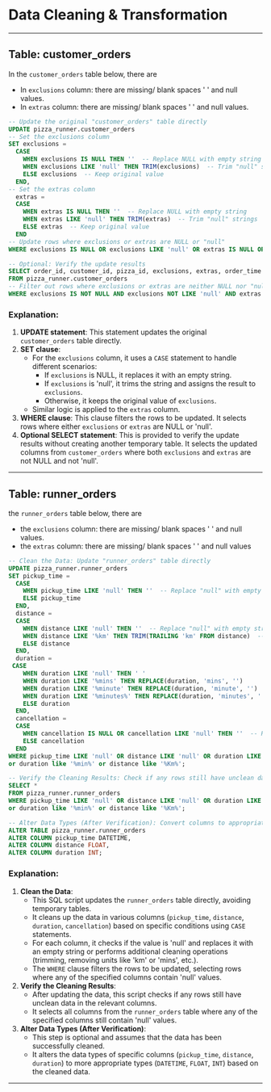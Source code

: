 # Data Cleaning & Transformation
---
## Table: customer_orders

In the `customer_orders` table below,  there are
- In  `exclusions` column: there are missing/ blank spaces ' ' and null values. 
- In  `extras` column: there are missing/ blank spaces ' ' and null values.

  
```sql
-- Update the original "customer_orders" table directly
UPDATE pizza_runner.customer_orders
-- Set the exclusions column
SET exclusions =
  CASE
    WHEN exclusions IS NULL THEN ''  -- Replace NULL with empty string
    WHEN exclusions LIKE 'null' THEN TRIM(exclusions)  -- Trim "null" strings
    ELSE exclusions  -- Keep original value
  END,
-- Set the extras column
  extras =
  CASE
    WHEN extras IS NULL THEN ''  -- Replace NULL with empty string
    WHEN extras LIKE 'null' THEN TRIM(extras)  -- Trim "null" strings
    ELSE extras  -- Keep original value
  END
-- Update rows where exclusions or extras are NULL or "null"
WHERE exclusions IS NULL OR exclusions LIKE 'null' OR extras IS NULL OR extras LIKE 'null';

-- Optional: Verify the update results 
SELECT order_id, customer_id, pizza_id, exclusions, extras, order_time
FROM pizza_runner.customer_orders
-- Filter out rows where exclusions or extras are neither NULL nor "null"
WHERE exclusions IS NOT NULL AND exclusions NOT LIKE 'null' AND extras IS NOT NULL AND extras NOT LIKE 'null';
```

### Explanation:
1. **UPDATE statement**: This statement updates the original `customer_orders` table directly.
2. **SET clause**:
   - For the `exclusions` column, it uses a `CASE` statement to handle different scenarios:
     - If `exclusions` is NULL, it replaces it with an empty string.
     - If `exclusions` is 'null', it trims the string and assigns the result to `exclusions`.
     - Otherwise, it keeps the original value of `exclusions`.
   - Similar logic is applied to the `extras` column.
3. **WHERE clause**: This clause filters the rows to be updated. It selects rows where either `exclusions` or `extras` are NULL or 'null'.
4. **Optional SELECT statement**: This is provided to verify the update results without creating another temporary table. It selects the updated columns from `customer_orders` where both `exclusions` and `extras` are not NULL and not 'null'.
----

## Table: runner_orders

 the `runner_orders` table below, there are
- the `exclusions` column: there are missing/ blank spaces ' ' and null values. 
- the `extras` column: there are missing/ blank spaces ' ' and null values

```sql
-- Clean the Data: Update "runner_orders" table directly
UPDATE pizza_runner.runner_orders 
SET pickup_time =
  CASE
    WHEN pickup_time LIKE 'null' THEN ''  -- Replace "null" with empty string
    ELSE pickup_time
  END,
  distance =
  CASE
    WHEN distance LIKE 'null' THEN ''  -- Replace "null" with empty string
    WHEN distance LIKE '%km' THEN TRIM(TRAILING 'km' FROM distance)  -- Trim trailing "km"
    ELSE distance
  END,
  duration =
 CASE 
 	WHEN duration LIKE 'null' THEN ' '
    WHEN duration LIKE '%mins' THEN REPLACE(duration, 'mins', '') 
    WHEN duration LIKE '%minute' THEN REPLACE(duration, 'minute', '') 
    WHEN duration LIKE '%minutes%' THEN REPLACE(duration, 'minutes', '') 
    ELSE duration
  END,
  cancellation =
  CASE
    WHEN cancellation IS NULL OR cancellation LIKE 'null' THEN ''  -- Replace "null" with empty string
    ELSE cancellation
  END
WHERE pickup_time LIKE 'null' OR distance LIKE 'null' OR duration LIKE 'null' OR cancellation IS NULL OR cancellation LIKE 'null' 
or duration like '%min%' or distance like '%Km%';
```
```SQL
-- Verify the Cleaning Results: Check if any rows still have unclean data in the relevant columns
SELECT *
FROM pizza_runner.runner_orders 
WHERE pickup_time LIKE 'null' OR distance LIKE 'null' OR duration LIKE 'null' OR cancellation IS NULL OR cancellation LIKE 'null' 
or duration like '%min%' or distance like '%Km%';
```
```SQL
-- Alter Data Types (After Verification): Convert columns to appropriate data types
ALTER TABLE pizza_runner.runner_orders
ALTER COLUMN pickup_time DATETIME,
ALTER COLUMN distance FLOAT,
ALTER COLUMN duration INT;
```

### Explanation:
1. **Clean the Data**:
   - This SQL script updates the `runner_orders` table directly, avoiding temporary tables.
   - It cleans up the data in various columns (`pickup_time`, `distance`, `duration`, `cancellation`) based on specific conditions using `CASE` statements.
   - For each column, it checks if the value is 'null' and replaces it with an empty string or performs additional cleaning operations (trimming, removing units like 'km' or 'mins', etc.).
   - The `WHERE` clause filters the rows to be updated, selecting rows where any of the specified columns contain 'null' values.
2. **Verify the Cleaning Results**:
   - After updating the data, this script checks if any rows still have unclean data in the relevant columns.
   - It selects all columns from the `runner_orders` table where any of the specified columns still contain 'null' values.
3. **Alter Data Types (After Verification)**:
   - This step is optional and assumes that the data has been successfully cleaned.
   - It alters the data types of specific columns (`pickup_time`, `distance`, `duration`) to more appropriate types (`DATETIME`, `FLOAT`, `INT`) based on the cleaned data.

----
